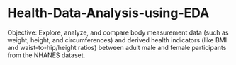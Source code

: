 # Health-Data-Analysis-using-EDA
Objective:
Explore, analyze, and compare body measurement data (such as weight, height, and circumferences) and derived health indicators (like BMI and waist-to-hip/height ratios) between adult male and female participants from the NHANES dataset.


